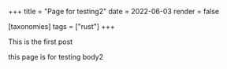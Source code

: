 +++
title = "Page for testing2"
date = 2022-06-03
render = false

[taxonomies]
tags = ["rust"]
+++

This is the first post

<!-- more -->

this page is for testing body2
